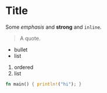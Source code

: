 # Title

Some *emphasis* and **strong** and `inline`.

> A quote.

- bullet
- list

1. ordered
2. list

```rust
fn main() { println!("hi"); }
```
